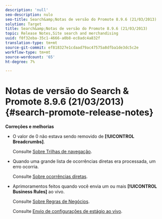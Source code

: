 ```yaml
---
description: 'null'
seo-description: nulo
seo-title: Search&amp;Notas de versão do Promote 8.9.6 (21/03/2013)
solution: Target
title: Search&amp;Notas de versão do Promote 8.9.6 (21/03/2013)
topic: Release Notes,Site search and merchandising
uuid: f0f32eba-35c1-4666-a0b8-ec8adc4a832f
translation-type: tm+mt
source-git-commit: ef818327e1cdaad79ac47575a8dfba1de3dc5c2e
workflow-type: tm+mt
source-wordcount: '65'
ht-degree: 7%

---
```



# Notas de versão do Search &amp; Promote 8.9.6 (21/03/2013){#search-promote-release-notes}

**Correções e melhorias**

* O valor de 0 não estava sendo removido de **[!UICONTROL Breadcrumbs]**.

   Consulte [Sobre Trilhas de navegação](../c-about-design-menu/c-about-breadcrumbs.md#concept_FB8A943C594A4A1593B118141DA61F03).

* Quando uma grande lista de ocorrências diretas era processada, um erro ocorria.

   Consulte [Sobre ocorrências diretas](../c-about-rules-menu/c-about-direct-hits.md#concept_C5EE074A19FD4D5B8DD21DB575E35565).

* Aprimoramentos feitos quando você envia um ou mais **[!UICONTROL Business Rules]** ao vivo.

   Consulte [Sobre Regras de Negócios](../c-about-rules-menu/c-about-business-rules.md#concept_2A93D76216754D3D8412CDEA00BD26BD).

   Consulte [Envio de configurações de estágio ao vivo](../c-about-staging.md#task_44306783B4C0408AAA58B471DAF2D9A4).

